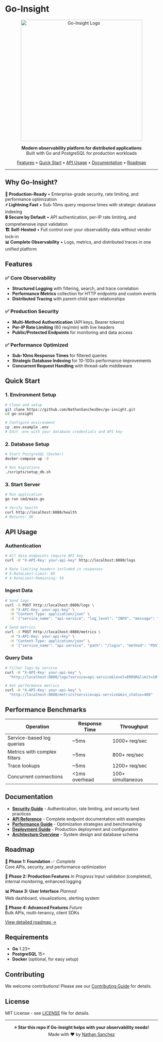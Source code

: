 # Go-Insight

<p align="center">
  <img src="https://github.com/user-attachments/assets/149f2e32-daad-4222-a705-df80332b1738" alt="Go-Insight Logo" width="400" height="400">
</p>

<p align="center">
  <strong>Modern observability platform for distributed applications</strong><br>
  Built with Go and PostgreSQL for production workloads
</p>

<p align="center">
  <a href="#features">Features</a> •
  <a href="#quick-start">Quick Start</a> •
  <a href="#api-usage">API Usage</a> •
  <a href="#documentation">Documentation</a> •
  <a href="#roadmap">Roadmap</a>
</p>

---

## Why Go-Insight?

**🚀 Production-Ready** • Enterprise-grade security, rate limiting, and performance optimization  
**⚡ Lightning Fast** • Sub-10ms query response times with strategic database indexing  
**🔒 Secure by Default** • API authentication, per-IP rate limiting, and comprehensive input validation  
**🏗️ Self-Hosted** • Full control over your observability data without vendor lock-in  
**📊 Complete Observability** • Logs, metrics, and distributed traces in one unified platform  

## Features

### ✅ Core Observability
- **Structured Logging** with filtering, search, and trace correlation
- **Performance Metrics** collection for HTTP endpoints and custom events  
- **Distributed Tracing** with parent-child span relationships

### ✅ Production Security
- **Multi-Method Authentication** (API keys, Bearer tokens)
- **Per-IP Rate Limiting** (60 req/min) with live headers
- **Public/Protected Endpoints** for monitoring and data access

### ✅ Performance Optimized
- **Sub-10ms Response Times** for filtered queries
- **Strategic Database Indexing** for 10-100x performance improvements
- **Concurrent Request Handling** with thread-safe middleware

## Quick Start

### 1. Environment Setup
```bash
# Clone and setup
git clone https://github.com/NathanSanchezDev/go-insight.git
cd go-insight

# Configure environment
cp .env.example .env
# Edit .env with your database credentials and API key
```

### 2. Database Setup
```bash
# Start PostgreSQL (Docker)
docker-compose up -d

# Run migrations  
./scripts/setup_db.sh
```

### 3. Start Server
```bash
# Run application
go run cmd/main.go

# Verify health
curl http://localhost:8080/health
# Returns: OK
```

## API Usage

### Authentication
```bash
# All data endpoints require API key
curl -H "X-API-Key: your-api-key" http://localhost:8080/logs

# Rate limiting headers included in responses
# X-RateLimit-Limit: 60
# X-RateLimit-Remaining: 59
```

### Ingest Data
```bash
# Send logs
curl -X POST http://localhost:8080/logs \
  -H "X-API-Key: your-api-key" \
  -H "Content-Type: application/json" \
  -d '{"service_name": "api-service", "log_level": "INFO", "message": "User login successful"}'

# Send metrics  
curl -X POST http://localhost:8080/metrics \
  -H "X-API-Key: your-api-key" \
  -H "Content-Type: application/json" \
  -d '{"service_name": "api-service", "path": "/login", "method": "POST", "status_code": 200, "duration_ms": 45.7}'
```

### Query Data
```bash
# Filter logs by service
curl -H "X-API-Key: your-api-key" \
  "http://localhost:8080/logs?service=api-service&level=ERROR&limit=10"

# Get performance metrics
curl -H "X-API-Key: your-api-key" \
  "http://localhost:8080/metrics?service=api-service&min_status=400"
```

## Performance Benchmarks

| Operation | Response Time | Throughput |
|-----------|---------------|------------|
| Service-based log queries | ~5ms | 1000+ req/sec |
| Metrics with complex filters | ~5ms | 800+ req/sec |  
| Trace lookups | ~5ms | 1200+ req/sec |
| Concurrent connections | <1ms overhead | 100+ simultaneous |

## Documentation

- **[Security Guide](security.md)** - Authentication, rate limiting, and security best practices
- **[API Reference](api.md)** - Complete endpoint documentation with examples
- **[Performance Guide](performance.md)** - Optimization strategies and benchmarking
- **[Deployment Guide](deployment.md)** - Production deployment and configuration
- **[Architecture Overview](architecture.md)** - System design and database schema

## Roadmap

**🎯 Phase 1: Foundation** ✅ *Complete*  
Core APIs, security, and performance optimization

**🚀 Phase 2: Production Features** *In Progress*
Input validation (completed), internal monitoring, enhanced logging

**📊 Phase 3: User Interface** *Planned*  
Web dashboard, visualizations, alerting system

**🔧 Phase 4: Advanced Features** *Future*  
Bulk APIs, multi-tenancy, client SDKs

[View detailed roadmap →](roadmap.md)

## Requirements

- **Go** 1.23+
- **PostgreSQL** 15+
- **Docker** (optional, for easy setup)

## Contributing

We welcome contributions! Please see our [Contributing Guide](CONTRIBUTING.md) for details.

## License

MIT License - see [LICENSE](LICENSE) file for details.

---

<p align="center">
  <strong>⭐ Star this repo if Go-Insight helps with your observability needs!</strong><br>
  Made with ❤️ by <a href="https://github.com/NathanSanchezDev">Nathan Sanchez</a>
</p>